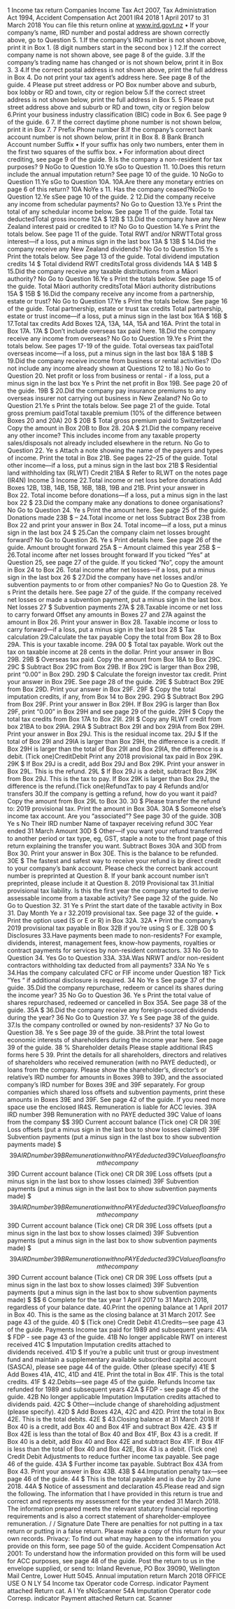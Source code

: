 1 Income tax return Companies Income Tax Act 2007, Tax Administration Act 1994, Accident Compensation Act 2001 IR4 2018 1 April 2017 to 31 March 2018 You can file this return online at www.ird.govt.nz • If your company’s name, IRD number and postal address are shown correctly above, go to Question 5. 1.If the company’s IRD number is not shown above, print it in Box 1. (8 digit numbers start in the second box ) 1 2.If the correct company name is not shown above, see page 8 of the guide. 3.If the company’s trading name has changed or is not shown below, print it in Box 3. 3 4.If the correct postal address is not shown above, print the full address in Box 4. Do not print your tax agent’s address here. See page 8 of the guide. 4 Please put street address or PO Box number above and suburb, box lobby or RD and town, city or region below 5.If the correct street address is not shown below, print the full address in Box 5. 5 Please put street address above and suburb or RD and town, city or region below 6.Print your business industry classification (BIC) code in Box 6. See page 9 of the guide. 6 7. If the correct daytime phone number is not shown below, print it in Box 7. 7 Prefix Phone number 8.If the company’s correct bank account number is not shown below, print it in Box 8. 8 Bank Branch Account number Suffix • If your suffix has only two numbers, enter them in the first two squares of the suffix box. • For information about direct crediting, see page 9 of the guide. 9.Is the company a non-resident for tax purposes? 9 NoGo to Question 10.Ye sGo to Question 11. 10.Does this return include the annual imputation return? See page 10 of the guide. 10 NoGo to Question 11.Ye sGo to Question 10A. 10A.Are there any monetary entries on page 6 of this return? 10A NoYe s 11. Has the company ceased?NoGo to Question 12.Ye sSee page 10 of the guide. 2 12.Did the company receive any income from schedular payments? No Go to Question 13.Ye s Print the total of any schedular income below. See page 11 of the guide. Total tax deductedTotal gross income 12A $ 12B $ 13.Did the company have any New Zealand interest paid or credited to it? No Go to Question 14.Ye s Print the totals below. See page 11 of the guide. Total RWT and/or NRWTTotal gross interest—if a loss, put a minus sign in the last box 13A $ 13B $ 14.Did the company receive any New Zealand dividends? No Go to Question 15.Ye s Print the totals below. See page 13 of the guide. Total dividend imputation credits 14 $ Total dividend RWT creditsTotal gross dividends 14A $ 14B $ 15.Did the company receive any taxable distributions from a Māori authority? No Go to Question 16.Ye s Print the totals below. See page 15 of the guide. Total Māori authority creditsTotal Māori authority distributions 15A $ 15B $ 16.Did the company receive any income from a partnership, estate or trust? No Go to Question 17.Ye s Print the totals below. See page 16 of the guide. Total partnership, estate or trust tax credits Total partnership, estate or trust income—if a loss, put a minus sign in the last box 16A $ 16B $ 17.Total tax credits Add Boxes 12A, 13A, 14A, 15A and 16A. Print the total in Box 17A. 17A $ Don’t include overseas tax paid here. 18.Did the company receive any income from overseas? No Go to Question 19.Ye s Print the totals below. See pages 17-19 of the guide. Total overseas tax paidTotal overseas income—if a loss, put a minus sign in the last box 18A $ 18B $ 19.Did the company receive income from business or rental activities? (Do not include any income already shown at Questions 12 to 18.) No Go to Question 20. Net profit or loss from business or rental - if a loss, put a minus sign in the last box Ye s Print the net profit in Box 19B. See page 20 of the guide. 19B $ 20.Did the company pay insurance premiums to any overseas insurer not carrying out business in New Zealand? No Go to Question 21.Ye s Print the totals below. See page 21 of the guide. Total gross premium paidTotal taxable premium (10% of the difference between Boxes 20 and 20A) 20 $ 20B $ Total gross premium paid to Switzerland Copy the amount in Box 20B to Box 28. 20A $ 21.Did the company receive any other income? This includes income from any taxable property sales/disposals not already included elsewhere in the return. No Go to Question 22. Ye s Attach a note showing the name of the payers and types of income. Print the total in Box 21B. See pages 22–25 of the guide. Total other income—if a loss, put a minus sign in the last box 21B $ Residential land withholding tax (RLWT) Credit 21BA $ Refer to RLWT on the notes page (IR4N) Income 3 Income 22.Total income or net loss before donations Add Boxes 12B, 13B, 14B, 15B, 16B, 18B, 19B and 21B. Print your answer in Box 22. Total income before donations—if a loss, put a minus sign in the last box 22 $ 23.Did the company make any donations to donee organisations? No Go to Question 24. Ye s Print the amount here. See page 25 of the guide. Donations made 23B $ – 24.Total income or net loss Subtract Box 23B from Box 22 and print your answer in Box 24. Total income—if a loss, put a minus sign in the last box 24 $ 25.Can the company claim net losses brought forward? No Go to Question 26. Ye s Print details here. See page 26 of the guide. Amount brought forward 25A $ – Amount claimed this year 25B $ – 26.Total income after net losses brought forward If you ticked “Yes” at Question 25, see page 27 of the guide. If you ticked “No”, copy the amount in Box 24 to Box 26. Total income after net losses—if a loss, put a minus sign in the last box 26 $ 27.Did the company have net losses and/or subvention payments to or from other companies? No Go to Question 28. Ye s Print the details here. See page 27 of the guide. If the company received net losses or made a subvention payment, put a minus sign in the last box. Net losses 27 $ Subvention payments 27A $ 28.Taxable income or net loss to carry forward Offset any amounts in Boxes 27 and 27A against the amount in Box 26. Print your answer in Box 28. Taxable income or loss to carry forward—if a loss, put a minus sign in the last box 28 $ Tax calculation 29.Calculate the tax payable Copy the total from Box 28 to Box 29A. This is your taxable income. 29A 00 $ Total tax payable. Work out the tax on taxable income at 28 cents in the dollar. Print your answer in Box 29B. 29B $ Overseas tax paid. Copy the amount from Box 18A to Box 29C. 29C $ Subtract Box 29C from Box 29B. If Box 29C is larger than Box 29B, print “0.00” in Box 29D. 29D $ Calculate the foreign investor tax credit. Print your answer in Box 29E. See page 28 of the guide. 29E $ Subtract Box 29E from Box 29D. Print your answer in Box 29F. 29F $ Copy the total imputation credits, if any, from Box 14 to Box 29G. 29G $ Subtract Box 29G from Box 29F. Print your answer in Box 29H. If Box 29G is larger than Box 29F, print “0.00” in Box 29H and see page 29 of the guide. 29H $ Copy the total tax credits from Box 17A to Box 29I. 29I $ Copy any RLWT credit from box 21BA to box 29IA. 29IA $ Subtract Box 29I and box 29IA from Box 29H. Print your answer in Box 29J. This is the residual income tax. 29J $ If the total of Box 29I and 29IA is larger than Box 29H, the difference is a credit. If Box 29H is larger than the total of Box 29I and Box 29IA, the difference is a debit. (Tick one)CreditDebit Print any 2018 provisional tax paid in Box 29K. 29K $ If Box 29J is a credit, add Box 29J and Box 29K. Print your answer in Box 29L. This is the refund. 29L $ If Box 29J is a debit, subtract Box 29K from Box 29J. This is the tax to pay. If Box 29K is larger than Box 29J, the difference is the refund.(Tick one)RefundTax to pay 4 Refunds and/or transfers 30.If the company is getting a refund, how do you want it paid? Copy the amount from Box 29L to Box 30. 30 $ Please transfer the refund to: 2019 provisional tax. Print the amount in Box 30A. 30A $ Someone else’s income tax account. Are you “associated”? See page 30 of the guide. 30B Ye s No Their IRD number Name of taxpayer receiving refund 30C Year ended 31 March Amount 30D $ Other—if you want your refund transferred to another period or tax type, eg, GST, staple a note to the front page of this return explaining the transfer you want. Subtract Boxes 30A and 30D from Box 30. Print your answer in Box 30E. This is the balance to be refunded. 30E $ The fastest and safest way to receive your refund is by direct credit to your company’s bank account. Please check the correct bank account number is preprinted at Question 8. If your bank account number isn’t preprinted, please include it at Question 8. 2019 Provisional tax 31.Initial provisional tax liability. Is this the first year the company started to derive assessable income from a taxable activity? See page 32 of the guide. No Go to Question 32. 31 Ye s Print the start date of the taxable activity in Box 31. Day Month Ye a r 32.2019 provisional tax. See page 32 of the guide. • Print the option used (S or E or R) in Box 32A. 32A • Print the company’s 2019 provisional tax payable in Box 32B if you’re using S or E. 32B 00 $ Disclosures 33.Have payments been made to non-residents? For example, dividends, interest, management fees, know-how payments, royalties or contract payments for services by non-resident contractors. 33 No Go to Question 34. Yes Go to Question 33A. 33A.Was NRWT and/or non-resident contractors withholding tax deducted from all payments? 33A No Ye s 34.Has the company calculated CFC or FIF income under Question 18? Tick “Yes “ if additional disclosure is required. 34 No Ye s See page 37 of the guide. 35.Did the company repurchase, redeem or cancel its shares during the income year? 35 No Go to Question 36. Ye s Print the total value of shares repurchased, redeemed or cancelled in Box 35A. See page 38 of the guide. 35A $ 36.Did the company receive any foreign-sourced dividends during the year? 36 No Go to Question 37. Ye s See page 38 of the guide. 37.Is the company controlled or owned by non-residents? 37 No Go to Question 38. Ye s See page 39 of the guide. 38.Print the total lowest economic interests of shareholders during the income year here. See page 39 of the guide. 38 % Shareholder details Please staple additional IR4S forms here 5 39. Print the details for all shareholders, directors and relatives of shareholders who received remuneration (with no PAYE deducted), or loans from the company. Please show the shareholder’s, director’s or relative’s IRD number for amounts in Boxes 39B to 39D, and the associated company’s IRD number for Boxes 39E and 39F separately. For group companies which shared loss offsets and subvention payments, print these amounts in Boxes 39E and 39F. See page 42 of the guide. If you need more space use the enclosed IR4S. Remuneration is liable for ACC levies. 39A IRD number 39B Remuneration with no PAYE deducted 39C Value of loans from the company $$ 39D Current account balance (Tick one) CR DR 39E Loss offsets (put a minus sign in the last box to show losses claimed) 39F Subvention payments (put a minus sign in the last box to show subvention payments made) $ $$ 39A IRD number 39B Remuneration with no PAYE deducted 39C Value of loans from the company $$ 39D Current account balance (Tick one) CR DR 39E Loss offsets (put a minus sign in the last box to show losses claimed) 39F Subvention payments (put a minus sign in the last box to show subvention payments made) $ $$ 39A IRD number 39B Remuneration with no PAYE deducted 39C Value of loans from the company $$ 39D Current account balance (Tick one) CR DR 39E Loss offsets (put a minus sign in the last box to show losses claimed) 39F Subvention payments (put a minus sign in the last box to show subvention payments made) $ $$ 39A IRD number 39B Remuneration with no PAYE deducted 39C Value of loans from the company $$ 39D Current account balance (Tick one) CR DR 39E Loss offsets (put a minus sign in the last box to show losses claimed) 39F Subvention payments (put a minus sign in the last box to show subvention payments made) $ $$ 6 Complete for the tax year 1 April 2017 to 31 March 2018, regardless of your balance date. 40.Print the opening balance at 1 April 2017 in Box 40. This is the same as the closing balance at 31 March 2017. See page 43 of the guide. 40 $ (Tick one) Credit Debit 41.Credits—see page 43 of the guide. Payments Income tax paid for 1989 and subsequent years: 41A $ FDP - see page 43 of the guide. 41B No longer applicable RWT on interest received 41C $ Imputation Imputation credits attached to dividends received. 41D $ If you’re a public unit trust or group investment fund and maintain a supplementary available subscribed capital account (SASCA), please see page 44 of the guide. Other (please specify) 41E $ Add Boxes 41A, 41C, 41D and 41E. Print the total in Box 41F. This is the total credits. 41F $ 42.Debits—see page 45 of the guide. Refunds Income tax refunded for 1989 and subsequent years 42A $ FDP - see page 45 of the guide. 42B No longer applicable Imputation Imputation credits attached to dividends paid. 42C $ Other—include change of shareholding adjustment (please specify). 42D $ Add Boxes 42A, 42C and 42D. Print the total in Box 42E. This is the total debits. 42E $ 43.Closing balance at 31 March 2018 If Box 40 is a credit, add Box 40 and Box 41F and subtract Box 42E. 43 $ If Box 42E is less than the total of Box 40 and Box 41F, Box 43 is a credit. If Box 40 is a debit, add Box 40 and Box 42E and subtract Box 41F. If Box 41F is less than the total of Box 40 and Box 42E, Box 43 is a debit. (Tick one) Credit Debit Adjustments to reduce further income tax payable. See page 46 of the guide. 43A $ Further income tax payable. Subtract Box 43A from Box 43. Print your answer in Box 43B. 43B $ 44.Imputation penalty tax—see page 46 of the guide. 44 $ This is the total payable and is due by 20 June 2018. 44A $ Notice of assessment and declaration 45.Please read and sign the following. The information that I have provided in this return is true and correct and represents my assessment for the year ended 31 March 2018. The information prepared meets the relevant statutory financial reporting requirements and is also a correct statement of shareholder-employee remuneration. / / Signature Date There are penalties for not putting in a tax return or putting in a false return. Please make a copy of this return for your own records. Privacy: To find out what may happen to the information you provide on this form, see page 50 of the guide. Accident Compensation Act 2001: To understand how the information provided on this form will be used for ACC purposes, see page 48 of the guide. Post the return to us in the envelope supplied, or send to: Inland Revenue, PO Box 39090, Wellington Mail Centre, Lower Hutt 5045. Annual imputation return March 2018 OFFICE USE O N LY 54 Income tax Operator code Corresp. indicator Payment attached Return cat. A I Ye sNoScanner 54A Imputation Operator code Corresp. indicator Payment attached Return cat. Scanner